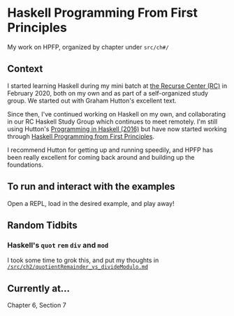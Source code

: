 # Haskell Programming From First Principles

My work on HPFP, organized by chapter under `src/ch#/`

## Context

I started learning Haskell during my mini batch at [the Recurse Center (RC)](https://www.recurse.com/apply) in February 2020, both on my own and as part of a self-organized study group. We started out with Graham Hutton's excellent text.

Since then, I've continued working on Haskell on my own, and collaborating in our RC Haskell Study Group which continues to meet remotely. I'm still using Hutton's [Programming in Haskell (2016)](https://www.cs.nott.ac.uk/~pszgmh/pih.html) but have now started working through [Haskell Programming from First Principles](https://haskellbook.com/).

I recommend Hutton for getting up and running speedily, and HPFP has been really excellent for coming back around and building up the foundations.

## To run and interact with the examples

Open a REPL, load in the desired example, and play away!

## Random Tidbits

### Haskell's `quot` `rem` `div` and `mod`
I took some time to grok this, and put my thoughts in [`/src/ch2/quotientRemainder_vs_divideModulo.md`](https://github.com/rose-lake/hpfp/blob/master/src/ch2/quotientRemainder_vs_divideModulo.md)

## Currently at...
Chapter 6, Section 7
